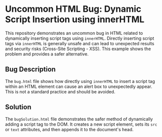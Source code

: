 # Uncommon HTML Bug: Dynamic Script Insertion using innerHTML

This repository demonstrates an uncommon bug in HTML related to dynamically inserting script tags using `innerHTML`.  Directly inserting script tags via `innerHTML` is generally unsafe and can lead to unexpected results and security risks (Cross-Site Scripting - XSS). This example shows the problem and provides a safer alternative.

## Bug Description
The `bug.html` file shows how directly using `innerHTML` to insert a script tag within an HTML element can cause an alert box to unexpectedly appear. This is not a standard practice and should be avoided.

## Solution
The `bugSolution.html` file demonstrates the safer method of dynamically adding a script tag to the DOM. It creates a new script element, sets its `src` or `text` attributes, and then appends it to the document's head.